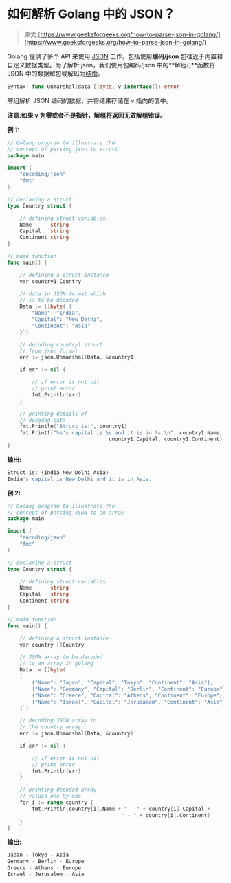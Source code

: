 # 如何解析 Golang 中的 JSON？

> 原文:[https://www.geeksforgeeks.org/how-to-parse-json-in-golang/](https://www.geeksforgeeks.org/how-to-parse-json-in-golang/)

Golang 提供了多个 API 来使用 [JSON](https://www.geeksforgeeks.org/json-full-form/) 工作，包括使用**编码/json** 包往返于内置和自定义数据类型。为了解析 json，我们使用包编码/json 中的**解组()**函数将 JSON 中的数据解包或解码为[结构](https://www.geeksforgeeks.org/structures-in-golang/)。

```go
Syntax: func Unmarshal(data []byte, v interface{}) error

```

解组解析 JSON 编码的数据，并将结果存储在 v 指向的值中。

**注意:**如果 v 为零或者不是指针，解组将返回**无效解组错误。**

**例 1:**

```go
// Golang program to illustrate the
// concept of parsing json to struct
package main

import (
    "encoding/json"
    "fmt"
)

// declaring a struct
type Country struct {

    // defining struct variables
    Name      string
    Capital   string
    Continent string
}

// main function
func main() {

    // defining a struct instance
    var country1 Country

    // data in JSON format which
    // is to be decoded
    Data := []byte(`{
        "Name": "India",  
        "Capital": "New Delhi",
        "Continent": "Asia"
    }`)

    // decoding country1 struct
    // from json format
    err := json.Unmarshal(Data, &country1)

    if err != nil {

        // if error is not nil
        // print error
        fmt.Println(err)
    }

    // printing details of
    // decoded data
    fmt.Println("Struct is:", country1)
    fmt.Printf("%s's capital is %s and it is in %s.\n", country1.Name, 
                                 country1.Capital, country1.Continent)
}
```

**输出:**

```go
Struct is: {India New Delhi Asia}
India's capital is New Delhi and it is in Asia.

```

**例 2:**

```go
// Golang program to illustrate the
// concept of parsing JSON to an array
package main

import (
    "encoding/json"
    "fmt"
)

// declaring a struct
type Country struct {

    // defining struct variables
    Name      string
    Capital   string
    Continent string
}

// main function
func main() {

    // defining a struct instance
    var country []Country

    // JSON array to be decoded
    // to an array in golang
    Data := []byte(`
    [
        {"Name": "Japan", "Capital": "Tokyo", "Continent": "Asia"},
        {"Name": "Germany", "Capital": "Berlin", "Continent": "Europe"},
        {"Name": "Greece", "Capital": "Athens", "Continent": "Europe"},
        {"Name": "Israel", "Capital": "Jerusalem", "Continent": "Asia"}
    ]`)

    // decoding JSON array to
    // the country array
    err := json.Unmarshal(Data, &country)

    if err != nil {

        // if error is not nil
        // print error
        fmt.Println(err)
    }

    // printing decoded array
    // values one by one
    for i := range country {
        fmt.Println(country[i].Name + " - " + country[i].Capital + 
                                     " - " + country[i].Continent)
    }
}
```

**输出:**

```go
Japan - Tokyo - Asia
Germany - Berlin - Europe
Greece - Athens - Europe
Israel - Jerusalem - Asia

```